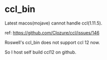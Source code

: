# ccl_bin

Latest macos(mojave) cannot handle ccl(1.11.5).

ref: https://github.com/Clozure/ccl/issues/146

Roswell's ccl_bin does not support ccl 12 now.

So I host self build ccl12 on github.

